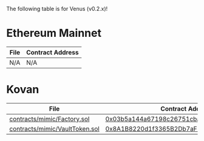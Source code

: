 The following table is for Venus (v0.2.x)!

# Ethereum Mainnet

File | Contract Address
-----|-----------------
N/A  | N/A

# Kovan

File | Contract Address
-----|-----------------
[contracts/mimic/Factory.sol](https://github.com/Alpha-Serpentis-Developments/Project-Mimic/blob/9931f12ea753f0af5f37d316805a132b6b6f2452/contracts/mimic/Factory.sol) | [0x03b5a144a67198c26751cba726b03c116f41239d](https://kovan.etherscan.io/address/0x03b5a144a67198c26751cba726b03c116f41239d)
[contracts/mimic/VaultToken.sol](https://github.com/Alpha-Serpentis-Developments/Project-Mimic/blob/2bcaf52d71331affe8571211e1d67b4c1f930315/contracts/mimic/VaultToken.sol) | [0x8A1B8220d1f3365B2Db7aF59817329B5B3070926](https://kovan.etherscan.io/address/0x8A1B8220d1f3365B2Db7aF59817329B5B3070926#code)